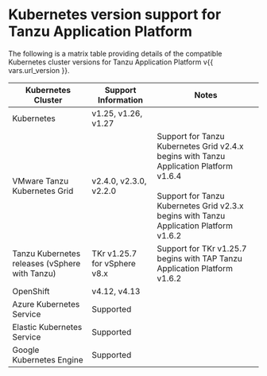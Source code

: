 # Kubernetes version support for Tanzu Application Platform

The following is a matrix table providing details of the compatible Kubernetes 
cluster versions for Tanzu Application Platform v{{ vars.url_version }}.

<table>
<thead>
  <tr>
    <th>Kubernetes Cluster</th>
    <th>Support Information</th>
    <th>Notes</th>
  </tr>
</thead>
<tbody>
  <tr>
    <td>Kubernetes</td>
    <td>v1.25, v1.26, v1.27</td>
    <td></td>
  </tr>
  <tr>
    <td>VMware Tanzu Kubernetes Grid</td>
    <td>v2.4.0, v2.3.0, v2.2.0</td>
    <td>Support for Tanzu Kubernetes Grid v2.4.x begins with Tanzu Application Platform v1.6.4<br><br> Support for Tanzu Kubernetes Grid v2.3.x begins with Tanzu Application Platform v1.6.2</td>
  </tr>
  <tr>
    <td>Tanzu Kubernetes releases (vSphere with Tanzu)</td>
    <td>TKr v1.25.7 for vSphere v8.x</td>
    <td>Support for TKr v1.25.7 begins with TAP Tanzu Application Platform v1.6.2</td>
  </tr>
  <tr>
    <td>OpenShift</td>
    <td>v4.12, v4.13</td>
    <td></td>
  </tr>
  <tr>
    <td>Azure Kubernetes Service</td>
    <td>Supported</td>
    <td></td>
  </tr>
  <tr>
    <td>Elastic Kubernetes Service</td>
    <td>Supported</td>
    <td></td>
  </tr>
  <tr>
    <td>Google Kubernetes Engine</td>
    <td>Supported</td>
    <td></td>
  </tr>
</tbody>
</table>
